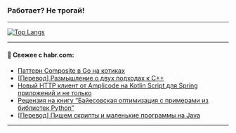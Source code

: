 ### Работает? Не трогай!

---
<!--
#### 🛠️ Technical stack:

![Java](https://img.shields.io/badge/Java-informational?logo=Oracle&style=flat&logoColor=white&color=FF4500)
![Kotlin](https://img.shields.io/badge/Kotlin-informational?logo=Kotlin&style=flat&logoColor=white&color=774D97)
![TS](https://img.shields.io/badge/TypeScript-informational?logo=typeScript&style=flat&logoColor=black&color=017acc)
![Python](https://img.shields.io/badge/Python-informational?logo=Python&style=flat&logoColor=black&color=ffdd54) <br>
![Spring](https://img.shields.io/badge/Spring-informational?logo=Spring&style=flat&logoColor=white&color=6DB33F) 
![SpringBoot](https://img.shields.io/badge/SpringBoot-informational?logo=SpringBoot&style=flat&logoColor=white&color=6DB33F)
![Nest](https://img.shields.io/badge/NestJS-informational?logo=NestJS&style=flat&logoColor=white&color=E0234E) 
![NodeJS](https://img.shields.io/badge/NodeJS-informational?logo=node.js&style=flat&logoColor=white&color=70A760)<br>
![PostgreSQL](https://img.shields.io/badge/PostgreSQL-informational?logo=PostgreSQL&style=flat&logoColor=white&color=DAA520)
![MongoDB](https://img.shields.io/badge/MongoDB-informational?logo=MongoDB&style=flat&logoColor=white&color=870000)
![Apache](https://img.shields.io/badge/Apache-informational?logo=apache&style=flat&logoColor=white&color=f74e28)

___ 
-->

<!--- #### 🛠️ : --->

[![Top Langs](https://github-readme-stats-82jvfl3w3-advtsettinggmailcoms-projects.vercel.app/api/top-langs/?username=zloylis&langs_count=10&hide_title=true&title_color=e6edf3&size_weight=0.5&count_weight=0.5&layout=compact&hide_progress=true&hide_border=true&theme=dracula)](https://github.com/zloylis)

<!---


####  :octocat:&nbsp;&nbsp; Статистика:

![GitHub stats](https://github-readme-stats-u2qms2cxw-advtsettinggmailcoms-projects.vercel.app/api?username=zloylis&show_icons=true&hide_border=true&theme=dracula&title_color=e6edf3&include_all_commits=true&count_private=true&hide_rank=false&hide_title=true&rank_icon=github)
-->
---

#### 💬 Свежее с habr.com:

<!-- BLOG-POST-LIST:START -->
- [Паттерн Composite в Go на котиках](https://habr.com/ru/companies/otus/articles/866508/?utm_source=habrahabr&utm_medium=rss&utm_campaign=866508)
- [[Перевод] Размышление о двух подходах к C++](https://habr.com/ru/companies/ispsystem/articles/867992/?utm_source=habrahabr&utm_medium=rss&utm_campaign=867992)
- [Новый HTTP клиент от Amplicode на Kotlin Script для Spring приложений и не только](https://habr.com/ru/companies/haulmont/articles/868106/?utm_source=habrahabr&utm_medium=rss&utm_campaign=868106)
- [Рецензия на книгу “Байесовская оптимизация с примерами из библиотек Python”](https://habr.com/ru/companies/ssp-soft/articles/868100/?utm_source=habrahabr&utm_medium=rss&utm_campaign=868100)
- [[Перевод] Пишем скрипты и маленькие программы на Java](https://habr.com/ru/articles/867970/?utm_source=habrahabr&utm_medium=rss&utm_campaign=867970)
<!-- BLOG-POST-LIST:END -->

---
